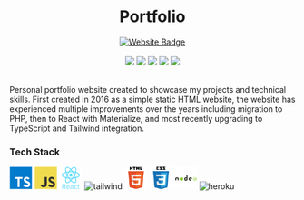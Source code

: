 <h1 align="center">Portfolio</h1>

<div align="center">
  <a href="https://kylegough.co.uk" target="_blank" rel="noreferrer"><img src="https://img.shields.io/badge/Website-56347C?style=for-the-badge&logoColor=white" alt="Website Badge"/></a>
</div>

<br />

<div align="center">
  <img src="https://img.shields.io/github/workflow/status/KyleGough/portfolio/Pre-Merge/master?style=plastic" />
  <img src="https://img.shields.io/github/last-commit/KyleGough/portfolio?style=plastic" />
  <img src="https://img.shields.io/github/issues-pr/KyleGough/portfolio?style=plastic" />
  <img src="https://img.shields.io/github/issues-pr-closed-raw/KyleGough/portfolio?style=plastic" />
  <img src="https://img.shields.io/website?down_color=red&down_message=Offline&style=plastic&up_color=green&up_message=Online&url=https%3A%2F%2Fkylegough.co.uk" />
</div>

<br />

<p>Personal portfolio website created to showcase my projects and technical skills. First created in 2016 as a simple static HTML website, the website has experienced multiple improvements over the years including migration to PHP, then to React with Materialize, and most recently upgrading to TypeScript and Tailwind integration.</p>

<h3>Tech Stack</h3>

<div id="stack">
  <!-- TypeScript -->
  <img src="https://raw.githubusercontent.com/devicons/devicon/master/icons/typescript/typescript-original.svg" alt="typescript" width="40" height="40"/>

  <!-- JavaScript -->
  <img src="https://raw.githubusercontent.com/devicons/devicon/master/icons/javascript/javascript-original.svg" alt="javascript" width="40" height="40"/>
  
  <!-- React -->
  <img src="https://raw.githubusercontent.com/devicons/devicon/master/icons/react/react-original-wordmark.svg" alt="react" width="40" height="40"/>
  
  <!-- Tailwind -->
  <img src="https://www.vectorlogo.zone/logos/tailwindcss/tailwindcss-icon.svg" alt="tailwind" width="40" height="40"/>

  <!-- HTML -->
  <img src="https://raw.githubusercontent.com/devicons/devicon/master/icons/html5/html5-original-wordmark.svg" alt="html5" width="40" height="40"/>
  
  <!-- CSS -->
  <img src="https://raw.githubusercontent.com/devicons/devicon/master/icons/css3/css3-original-wordmark.svg" alt="css3" width="40" height="40"/>
  
  <!-- Node.js -->
  <img src="https://raw.githubusercontent.com/devicons/devicon/master/icons/nodejs/nodejs-original-wordmark.svg" alt="nodejs" width="40" height="40"/>
  
  <!-- Heroku -->
  <img src="https://www.vectorlogo.zone/logos/heroku/heroku-icon.svg" alt="heroku" width="40" height="40"/>
</div>
